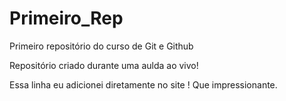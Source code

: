 # Primeiro_Rep
 Primeiro repositório do curso de Git e Github
 
 Repositório criado durante uma aulda ao vivo!

 Essa linha eu adicionei diretamente no site ! Que impressionante.